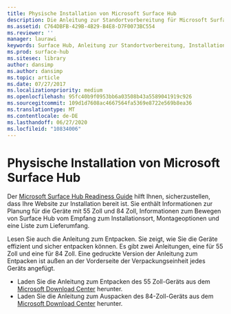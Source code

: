 ```yaml
---
title: Physische Installation von Microsoft Surface Hub
description: Die Anleitung zur Standortvorbereitung für Microsoft Surface Hub stellt sicher, dass Ihr Standort auf die Installation vorbereitet ist.
ms.assetid: C764DBFB-429B-4B29-B4E8-D7F0073BC554
ms.reviewer: ''
manager: laurawi
keywords: Surface Hub, Anleitung zur Standortvorbereitung, Installationsort, Montageoptionen
ms.prod: surface-hub
ms.sitesec: library
author: dansimp
ms.author: dansimp
ms.topic: article
ms.date: 07/27/2017
ms.localizationpriority: medium
ms.openlocfilehash: 95fc40b9f0953bb6a03508b43a5589041919c926
ms.sourcegitcommit: 109d1d7608ac4667564fa5369e8722e569b8ea36
ms.translationtype: MT
ms.contentlocale: de-DE
ms.lasthandoff: 06/27/2020
ms.locfileid: "10834006"
---
```

# Physische Installation von Microsoft Surface Hub


Der [Microsoft Surface Hub Readiness Guide](surface-hub-site-readiness-guide.md) hilft Ihnen, sicherzustellen, dass Ihre Website zur Installation bereit ist. Sie enthält Informationen zur Planung für die Geräte mit 55 Zoll und 84 Zoll, Informationen zum Bewegen von Surface Hub vom Empfang zum Installationsort, Montageoptionen und eine Liste zum Lieferumfang.

Lesen Sie auch die Anleitung zum Entpacken. Sie zeigt, wie Sie die Geräte effizient und sicher entpacken können. Es gibt zwei Anleitungen, eine für 55 Zoll und eine für 84 Zoll. Eine gedruckte Version der Anleitung zum Entpacken ist außen an der Vorderseite der Verpackungseinheit jedes Geräts angefügt.

-   Laden Sie die Anleitung zum Entpacken des 55 Zoll-Geräts aus dem [Microsoft Download Center](https://go.microsoft.com/fwlink/?LinkId=718145) herunter.
-   Laden Sie die Anleitung zum Auspacken des 84-Zoll-Geräts aus dem [Microsoft Download Center](https://go.microsoft.com/fwlink/?LinkId=718146) herunter.

 

 





